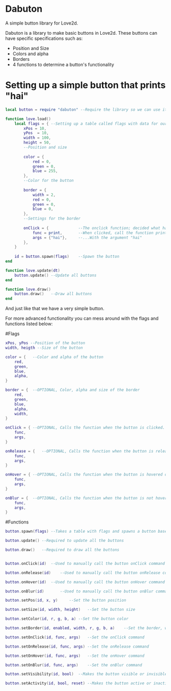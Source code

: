 # Dabuton
A simple button library for Love2d.


Dabuton is a library to make basic buttons in Love2d.
These buttons can have specific specifications such as:

* Position and Size
* Colors and alpha
* Borders
* 4 functions to determine a button's functionality

# Setting up a simple button that prints "hai"
```lua
local button = require "dabuton" --Require the library so we can use it.

function love.load()
	local flags = {	--Setting up a table called flags with data for our button
		xPos = 10,
		yPos  = 10,
		width = 100,
		height = 50,
		--Position and size
		
		color = {
			red = 0,
			green = 0,
			blue = 255,
		},
		--Color for the button
		
		border = {
			width = 2,
			red = 0,
			green = 0,
			blue = 0,
		},
		--Settings for the border
		
		onClick = {				--The onclick function; decided what happends then the button gets clicked
			func = print,		--When clicked, call the function print...
			args = {"hai"},		--...With the argument "hai"
		},
	}
	
	id = button.spawn(flags)	--Spawn the button
end

function love.update(dt)
	button.update()	--Update all buttons
end

function love.draw()
	button.draw()	--Draw all buttons
end
```

And just like that we have a very simple button.

For more advanced functionality you can mess around with the flags and functions listed below:

#Flags
```lua
xPos, yPos --Position of the button
width, heigth --Size of the button

color = {	--Color and alpha of the button
	red,
	green,
	blue,
	alpha,
}

border = {	--OPTIONAL, Color, alpha and size of the border
	red,
	green,
	blue,
	alpha,
	width,
}

onClick = {	--OPTIONAL, Calls the function when the button is clicked.
	func,
	args,
}

onRelease = {	--OPTIONAL, Calls the function when the button is released.	!NOTE!: Requires onClick
	func,
	args,
}

onHover = {	--OPTIONAL, Calls the function when the button is hovered over.
	func,
	args,
}

onBlur = {	--OPTIONAL, Calls the function when the button is not hovered over anymore. !NOTE!: Requires onHover
	func,
	args,
}
```

#Functions
```lua
button.spawn(flags)	--Takes a table with flags and spawns a button based on that. Returns the ID of the spawned button

button.update()	--Required to update all the buttons

button.draw()	--Required to draw all the buttons


button.onClick(id)	--Used to manually call the button onClick command

button.onRelease(id)	--Used to manually call the button onRelease command

button.onHover(id)	--Used to manually call the button onHover command

button.onBlur(id)		--Used to manually call the button onBlur command

button.setPos(id, x, y)		--Set the button position

button.setSize(id, width, height)	--Set the button size

button.setColor(id, r, g, b, a)	--Set the button color

button.setBorder(id, enabled, width, r, g, b, a)	--Set the border, width, and color

button.setOnClick(id, func, args)	--Set the onClick command

button.setOnRelease(id, func, args)	--Set the onRelease command

button.setOnHover(id, func, args)	--Set the onHover command

button.setOnBlur(id, func, args)	--Set the onBlur command

button.setVisibility(id, bool)	--Makes the button visible or invisible

button.setActivity(id, bool, reset)	--Makes the button active or inactive. If reset is true it will also call the button onRelease and onBlur to reset it.
```
